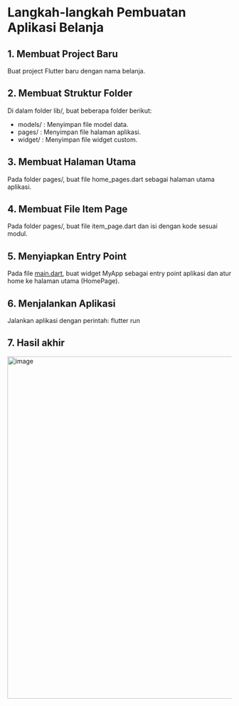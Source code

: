 # Langkah-langkah Pembuatan Aplikasi Belanja

## 1. Membuat Project Baru
Buat project Flutter baru dengan nama belanja.

## 2. Membuat Struktur Folder
Di dalam folder lib/, buat beberapa folder berikut:
- models/ : Menyimpan file model data.
- pages/ : Menyimpan file halaman aplikasi.
- widget/ : Menyimpan file widget custom.

## 3. Membuat Halaman Utama
Pada folder pages/, buat file home_pages.dart sebagai halaman utama aplikasi.

## 4. Membuat File Item Page
Pada folder pages/, buat file item_page.dart dan isi dengan kode sesuai modul.

## 5. Menyiapkan Entry Point
Pada file [main.dart](lib/main.dart), buat widget MyApp sebagai entry point aplikasi dan atur home ke halaman utama (HomePage).

## 6. Menjalankan Aplikasi
Jalankan aplikasi dengan perintah:
flutter run

## 7. Hasil akhir
<img width="1366" height="768" alt="image" src="https://github.com/user-attachments/assets/ddbc7408-1a79-4b7d-a144-ef4b9c21c83f" />
